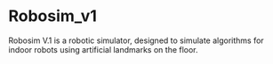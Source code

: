 # Robosim_v1
Robosim V.1 is a robotic simulator, designed to simulate algorithms for indoor robots using artificial landmarks on the floor.
